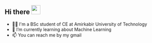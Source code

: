 ## Hi there <img src="https://github.com/TheDudeThatCode/TheDudeThatCode/blob/master/Assets/Hi.gif" width="29px">




- 👩‍🎓 I'm a BSc student of CE at Amirkabir University of Technology
- 🌱 I’m currently learning about Machine Learning
- 📫 You can reach me by my gmail



